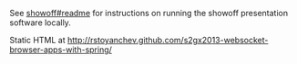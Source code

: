 
See [showoff#readme](https://github.com/schacon/showoff#readme) for instructions on running the showoff presentation software locally.

Static HTML at http://rstoyanchev.github.com/s2gx2013-websocket-browser-apps-with-spring/

